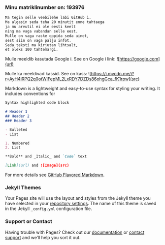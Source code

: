 
### Minu matriklinumber on: 193976

```markdown
Ma tegin selle veebilehe labi GitHub i. 
Ma algasin seda teha 20 minutit enne tahtaega 
ja mu arvutil ei ole eesti keelt 
ning ma vaga vabandan selle eest. 
Mulle on vaga raske oppida seda ainet, 
sest siin on vaga palju infot. 
Seda teksti ma kirjutan lihtsalt, 
et oleks 100 tahtemargi.
```
Mulle meeldib kasutada Google i. See on Google i link:
![https://google.com](url)

Mulle ka meeldivad kassid. See on kass:
![https://i.mycdn.me/i?r=AyH4iRPQ2q0otWIFepML2LxRDY7DZDs86ohgGca_fK1rpw](src)




Markdown is a lightweight and easy-to-use syntax for styling your writing. It includes conventions for

```markdown
Syntax highlighted code block

# Header 1
## Header 2
### Header 3

- Bulleted
- List

1. Numbered
2. List

**Bold** and _Italic_ and `Code` text

[Link](url) and ![Image](src)
```

For more details see [GitHub Flavored Markdown](https://guides.github.com/features/mastering-markdown/).

### Jekyll Themes

Your Pages site will use the layout and styles from the Jekyll theme you have selected in your [repository settings](https://github.com/daryamilevskaja/darya/settings). The name of this theme is saved in the Jekyll `_config.yml` configuration file.

### Support or Contact

Having trouble with Pages? Check out our [documentation](https://help.github.com/categories/github-pages-basics/) or [contact support](https://github.com/contact) and we’ll help you sort it out.
